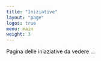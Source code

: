 ```yaml
---
title: "Iniziative"
layout: "page"
logos: true
menu: main
weight: 3
---
```


Pagina delle iniaziative da vedere ...